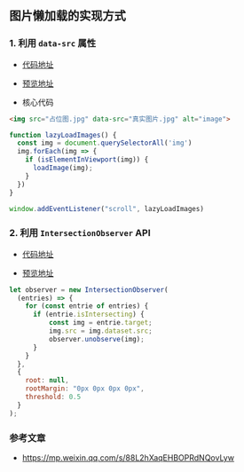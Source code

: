 ## 图片懒加载的实现方式

### 1. 利用 `data-src` 属性

- [代码地址](index.html)

- [预览地址](https://code.juejin.cn/pen/7398752964528308276)

- 核心代码

```html
<img src="占位图.jpg" data-src="真实图片.jpg" alt="image">
```

```js
function lazyLoadImages() {
  const img = document.querySelectorAll('img')
  img.forEach(img => {
    if (isElementInViewport(img)) {
      loadImage(img);
    }
  })
}

window.addEventListener("scroll", lazyLoadImages)
```

### 2. 利用 `IntersectionObserver` API

- [代码地址](index2.html)

- [预览地址](https://code.juejin.cn/pen/7398754306809298953)

```js
let observer = new IntersectionObserver(
  (entries) => {
    for (const entrie of entries) {
      if (entrie.isIntersecting) {
          const img = entrie.target;
          img.src = img.dataset.src;
          observer.unobserve(img);
      }
    }
  },
  {
    root: null,
    rootMargin: "0px 0px 0px 0px",
    threshold: 0.5
  }
);
```

### 参考文章

- https://mp.weixin.qq.com/s/88L2hXaqEHBOPRdNQovLyw